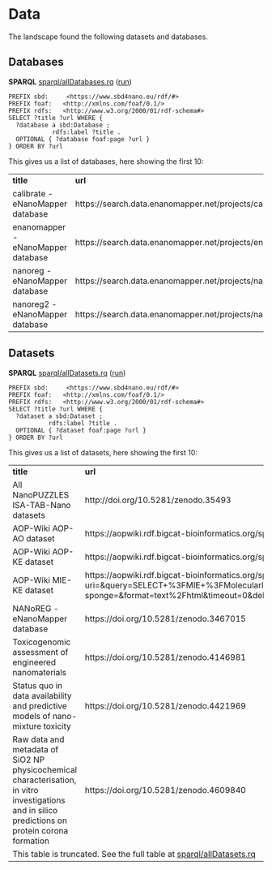 <!--- THIS FILE IS AUTOGENERATED. DO NOT EDIT IT. -->

# Data

The landscape found the following <a name="tp1">datasets</a> and <a name="tp2">databases</a>.

## Databases

**SPARQL** [sparql/allDatabases.rq](sparql/allDatabases.code.html) ([run](https://sbd4nanolandscape.rdf.bigcat-bioinformatics.org/?q=PREFIX%20sbd%3A%20%20%20%20%20%3Chttps%3A%2F%2Fwww.sbd4nano.eu%2Frdf%2F%23%3E%0APREFIX%20foaf%3A%20%20%20%3Chttp%3A%2F%2Fxmlns.com%2Ffoaf%2F0.1%2F%3E%20%0APREFIX%20rdfs%3A%20%20%20%3Chttp%3A%2F%2Fwww.w3.org%2F2000%2F01%2Frdf-schema%23%3E%20%0A%0ASELECT%20%3Ftitle%20%3Furl%20WHERE%20%7B%0A%20%20%3Fdatabase%20a%20sbd%3ADatabase%20%3B%0A%20%20%20%20%20%20%20%20%20%20%20%20rdfs%3Alabel%20%3Ftitle%20.%0A%20%20OPTIONAL%20%7B%20%3Fdatabase%20foaf%3Apage%20%3Furl%20%7D%0A%7D%20ORDER%20BY%20%3Furl%0A))
```sparql
PREFIX sbd:     <https://www.sbd4nano.eu/rdf/#>
PREFIX foaf:   <http://xmlns.com/foaf/0.1/> 
PREFIX rdfs:   <http://www.w3.org/2000/01/rdf-schema#> 
SELECT ?title ?url WHERE {
  ?database a sbd:Database ;
            rdfs:label ?title .
  OPTIONAL { ?database foaf:page ?url }
} ORDER BY ?url
```

This gives us a list of databases, here showing the first 10:

<table>
  <tr>
    <td><b>title</b></td>
    <td><b>url</b></td>
  </tr>
  <tr>
    <td>calibrate - eNanoMapper database</td>
    <td>https://search.data.enanomapper.net/projects/calibrate</td>
  </tr>
  <tr>
    <td>enanomapper - eNanoMapper database</td>
    <td>https://search.data.enanomapper.net/projects/enanomapper</td>
  </tr>
  <tr>
    <td>nanoreg - eNanoMapper database</td>
    <td>https://search.data.enanomapper.net/projects/nanoreg</td>
  </tr>
  <tr>
    <td>nanoreg2 - eNanoMapper database</td>
    <td>https://search.data.enanomapper.net/projects/nanoreg2</td>
  </tr>
</table>


## Datasets

**SPARQL** [sparql/allDatasets.rq](sparql/allDatasets.code.html) ([run](https://sbd4nanolandscape.rdf.bigcat-bioinformatics.org/?q=PREFIX%20sbd%3A%20%20%20%20%20%3Chttps%3A%2F%2Fwww.sbd4nano.eu%2Frdf%2F%23%3E%0APREFIX%20foaf%3A%20%20%20%3Chttp%3A%2F%2Fxmlns.com%2Ffoaf%2F0.1%2F%3E%20%0APREFIX%20rdfs%3A%20%20%20%3Chttp%3A%2F%2Fwww.w3.org%2F2000%2F01%2Frdf-schema%23%3E%20%0A%0ASELECT%20%3Ftitle%20%3Furl%20WHERE%20%7B%0A%20%20%3Fdataset%20a%20sbd%3ADataset%20%3B%0A%20%20%20%20%20%20%20%20%20%20%20rdfs%3Alabel%20%3Ftitle%20.%0A%20%20OPTIONAL%20%7B%20%3Fdataset%20foaf%3Apage%20%3Furl%20%7D%0A%7D%20ORDER%20BY%20%3Furl%0A))
```sparql
PREFIX sbd:     <https://www.sbd4nano.eu/rdf/#>
PREFIX foaf:   <http://xmlns.com/foaf/0.1/> 
PREFIX rdfs:   <http://www.w3.org/2000/01/rdf-schema#> 
SELECT ?title ?url WHERE {
  ?dataset a sbd:Dataset ;
           rdfs:label ?title .
  OPTIONAL { ?dataset foaf:page ?url }
} ORDER BY ?url
```

This gives us a list of datasets, here showing the first 10:

<table>
  <tr>
    <td><b>title</b></td>
    <td><b>url</b></td>
  </tr>
  <tr>
    <td>All NanoPUZZLES ISA-TAB-Nano datasets</td>
    <td>http://doi.org/10.5281/zenodo.35493</td>
  </tr>
  <tr>
    <td>AOP-Wiki AOP-AO dataset</td>
    <td>https://aopwiki.rdf.bigcat-bioinformatics.org/sparql?default-graph-uri=&query=SELECT+%3FAOP+%3FAOPTitle+%3FAO+%3FAOTitle+WHERE+%7B%0D%0A%3FAOP+a+aopo%3AAdverseOutcomePathway+%3B%0D%0Adc%3Atitle+%3FAOPTitle+%3B%0D%0Aaopo%3Ahas_adverse_outcome+%3FAO.%0D%0A%3FAO+dc%3Atitle+%3FAOTitle+.%7D&should-sponge=&format=text%2Fhtml&timeout=0&debug=on&run=+Run+Query+</td>
  </tr>
  <tr>
    <td>AOP-Wiki AOP-KE dataset</td>
    <td>https://aopwiki.rdf.bigcat-bioinformatics.org/sparql?default-graph-uri=&query=SELECT+%3FAOP+%3FAOPTitle+%3FKE+%3FKETitle+WHERE+%7B%0D%0A%3FAOP+a+aopo%3AAdverseOutcomePathway+%3B%0D%0Adc%3Atitle+%3FAOPTitle+%3B%0D%0Aaopo%3Ahas_key_event+%3FKE.%0D%0A%3FKE+dc%3Atitle+%3FKETitle+.%7D&should-sponge=&format=text%2Fhtml&timeout=0&debug=on&run=+Run+Query+</td>
  </tr>
  <tr>
    <td>AOP-Wiki MIE-KE dataset</td>
    <td>https://aopwiki.rdf.bigcat-bioinformatics.org/sparql?default-graph-uri=&query=SELECT+%3FMIE+%3FMolecularInitiatingEventName+%3FKE+%3FKeyEventName+WHERE+%7B%0D%0A%3FMIE+dc%3Atitle+%3FMolecularInitiatingEventName+.%0D%0A%3FAOP+a+aopo%3AAdverseOutcomePathway+%3B%0D%0Aaopo%3Ahas_molecular_initiating_event+%3FMIE%3B%0D%0Aaopo%3Ahas_key_event+%3FKE.%0D%0A%3FKE+dc%3Atitle+%3FKeyEventName+.%0D%0AFILTER+%28%3FMIE+%21%3D+%3FKE%29%7D&should-sponge=&format=text%2Fhtml&timeout=0&debug=on&run=+Run+Query+</td>
  </tr>
  <tr>
    <td>NANoREG - eNanoMapper database</td>
    <td>https://doi.org/10.5281/zenodo.3467015</td>
  </tr>
  <tr>
    <td>Toxicogenomic assessment of engineered nanomaterials</td>
    <td>https://doi.org/10.5281/zenodo.4146981</td>
  </tr>
  <tr>
    <td>Status quo in data availability and predictive models of nano-mixture toxicity</td>
    <td>https://doi.org/10.5281/zenodo.4421969</td>
  </tr>
  <tr>
    <td>Raw data and metadata of SiO2 NP physicochemical characterisation, in vitro investigations and in silico predictions on protein corona formation</td>
    <td>https://doi.org/10.5281/zenodo.4609840</td>
  </tr>
  <tr><td colspan="2">This table is truncated. See the full table at <a href="sparql/allDatasets.code.html">sparql/allDatasets.rq</a></td></tr>
</table>
